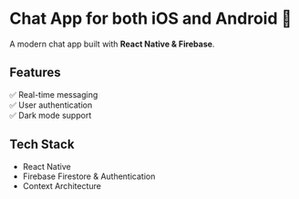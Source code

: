 # Chat App for both iOS and Android 🚀

A modern chat app built with **React Native & Firebase**.

## Features

✅ Real-time messaging  
✅ User authentication  
✅ Dark mode support

## Tech Stack

- React Native
- Firebase Firestore & Authentication
- Context Architecture
